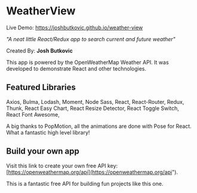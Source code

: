 # WeatherView

Live Demo: https://joshbutkovic.github.io/weather-view

_"A neat little React/Redux app to search current and future weather"_

Created By: **Josh Butkovic**

This app is powered by the OpenWeatherMap Weather API. It was developed to demonstrate React and other technologies.

## Featured Libraries

Axios,
Bulma,
Lodash,
Moment,
Node Sass,
React,
React-Router,
Redux,
Thunk,
React Easy Chart,
React Resize Detector,
React Toggle Switch,
React Font Awesome,

A big thanks to PopMotion, all the animations are done with Pose for React.
What a fantastic high level library!

## Build your own app

Visit this link to create your own free API key:
[https://openweathermap.org/api](https://openweathermap.org/api").

This is a fantastic free API for building fun projects like this one.


